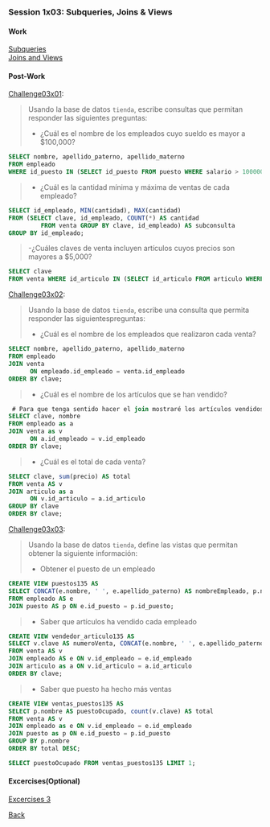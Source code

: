 ### Session 1x03: Subqueries, Joins & Views

#### Work
[Subqueries](1x03_Subqueries.sql)\
[Joins and Views](1x02_Joins&Views.sql)

#### Post-Work

[Challenge03x01](Challenge01.sql):
> Usando la base de datos `tienda`, escribe consultas que permitan responder las siguientes preguntas: 
>- ¿Cuál es el nombre de los empleados cuyo sueldo es mayor a $100,000?
   ```sql
   SELECT nombre, apellido_paterno, apellido_materno
  FROM empleado 
  WHERE id_puesto IN (SELECT id_puesto FROM puesto WHERE salario > 100000 );
   ```
>- ¿Cuál es la cantidad mínima y máxima de ventas de cada empleado?
   ```sql
   SELECT id_empleado, MIN(cantidad), MAX(cantidad) 
   FROM (SELECT clave, id_empleado, COUNT(*) AS cantidad
	        FROM venta GROUP BY clave, id_empleado) AS subconsulta
   GROUP BY id_empleado;
   ```
>-¿Cuáles claves de venta incluyen artículos cuyos precios son mayores a $5,000?
   ```sql
   SELECT clave 
   FROM venta WHERE id_articulo IN (SELECT id_articulo FROM articulo WHERE precio > 5000);
   ```
   
[Challenge03x02](Challenge02.sql):
> Usando la base de datos `tienda`, escribe una consulta que permita responder las siguientespreguntas:
> - ¿Cuál es el nombre de los empleados que realizaron cada venta?
  ```sql
  SELECT nombre, apellido_paterno, apellido_materno
  FROM empleado
  JOIN venta
	    ON empleado.id_empleado = venta.id_empleado
  ORDER BY clave;
  ```
>- ¿Cuál es el nombre de los artículos que se han vendido? 
  ```sql
   # Para que tenga sentido hacer el join mostraré los artículos vendidos en cada venta
  SELECT clave, nombre 
  FROM empleado as a
  JOIN venta as v
	    ON a.id_empleado = v.id_empleado
  ORDER BY clave;
  ```
>- ¿Cuál es el total de cada venta?
  ```sql
  SELECT clave, sum(precio) AS total
  FROM venta AS v 
  JOIN articulo as a
	    ON v.id_articulo = a.id_articulo
  GROUP BY clave
  ORDER BY clave;
  ```
   
[Challenge03x03](Challenge03.sql):
> Usando la base de datos `tienda`, define las vistas que permitan obtener la siguiente información:
>- Obtener el puesto de un empleado
   ```sql
   CREATE VIEW puestos135 AS
   SELECT CONCAT(e.nombre, ' ', e.apellido_paterno) AS nombreEmpleado, p.nombre AS puestoOcupado
   FROM empleado AS e
   JOIN puesto AS p ON e.id_puesto = p.id_puesto;
   ```
   
>- Saber que artículos ha vendido cada empleado
   ```sql
   CREATE VIEW vendedor_articulo135 AS
   SELECT v.clave AS numeroVenta, CONCAT(e.nombre, ' ', e.apellido_paterno) as vendedor, a.nombre as articulo
   FROM venta AS v
   JOIN empleado AS e ON v.id_empleado = e.id_empleado
   JOIN articulo as a ON v.id_articulo = a.id_articulo
   ORDER BY clave;
   ```
   
>- Saber que puesto ha hecho más ventas
   ```sql
   CREATE VIEW ventas_puestos135 AS
   SELECT p.nombre AS puestoOcupado, count(v.clave) AS total
   FROM venta AS v
   JOIN empleado as e ON v.id_empleado = e.id_empleado
   JOIN puesto as p ON e.id_puesto = p.id_puesto
   GROUP BY p.nombre
   ORDER BY total DESC;

   SELECT puestoOcupado FROM ventas_puestos135 LIMIT 1;
   ```
   
#### Excercises(Optional) 
[Excercises 3](Excercises.sql)


[Back](../README.md)

